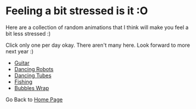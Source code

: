 # Feeling a bit stressed is it :O  

Here are a collection of random animations that I think will make you feel a bit less stressed :) 

Click only one per day okay. There aren't many here. Look forward to more next year :)
- [Guitar](https://steffinrayen.github.io/fuzzy-happiness/2018-treat/openWhen/stressed/guitar.html)
- [Dancing Robots](https://steffinrayen.github.io/fuzzy-happiness/2018-treat/openWhen/stressed/harmony.html)
- [Dancing Tubes](https://steffinrayen.github.io/fuzzy-happiness/2018-treat/openWhen/stressed/tubeDudes.html)
- [Fishing](https://steffinrayen.github.io/fuzzy-happiness/2018-treat/openWhen/stressed/fishes.html)
- [Bubbles Wrap](https://steffinrayen.github.io/fuzzy-happiness/2018-treat/openWhen/stressed/bubbleWrap.html)

Go Back to [Home Page](https://steffinrayen.github.io/fuzzy-happiness/)